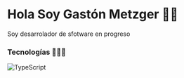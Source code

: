 # Hola Soy Gastón Metzger 👋🏼

Soy desarrolador de sfotware en progreso

### Tecnologías 👨🏼‍💻

![TypeScript](https://img.shields.io/badge/-TypeScript-007ACC?logo=typescript&logoColor=white&style=flat-square&color=007ACC) 

